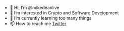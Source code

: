 - 👋 Hi, I’m @mikedeanlive
- 👀 I’m interested in Crypto and Software Development
- 🌱 I’m currently learning too many things 
- 📫 How to reach me [Twitter]([url](https://twitter.com/MikeDeanLive))

<!---
mikedeanlive/mikedeanlive is a ✨ special ✨ repository because its `README.md` (this file) appears on your GitHub profile.
You can click the Preview link to take a look at your changes.
--->
